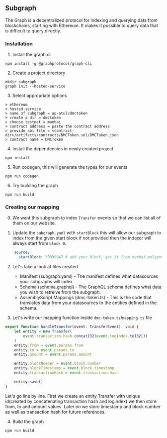 ## Subgraph

The Graph is a decentralized protocol for indexing and querying data from blockchains, 
starting with Ethereum. It makes it possible to query data that is difficult to query directly.

### Installation

1. Install the graph cli
```
npm install -g @graphprotocol/graph-cli
```

2. Create a project directory
```
mkdir subgraph
graph init --hosted-service
```

3. Select appropriate options
```
> ethereum
> hosted-service
> name of subgraph = ap-atul/dmctoken
> create a dir = dmctoken
> choose testnet = mumbai
> contract address = paste the contract address
> provide abi file = <contract-dir>/artifacts/contracts/DMCToken.sol/DMCToken.json
> contract name = DMCToken
```

4. Install the dependencies in newly created project
```
npm install 
```

5. Run codegen, this will generate the types for our events
```
npm run codegen
```

6. Try building the graph
```
npm run build
```

### Creating our mapping

0. We want this subgraph to index `Transfer` events so that we can list all of them on our 
   website.

1. Update the `subgraph.yaml` with `startBlock` this will allow our subgraph to index from 
   the given start block if not provided then the indexer will always start from `block 0`.
```yaml
    source:
      startBlock: 30339947 # add your block, get it from mumbai.polygonscan.com
```

2. Let's take a look at files created
    - Manifest (subgraph.yaml) - The manifest defines what datasources your subgraphs will index.
    - Schema (schema.graphql) - The GraphQL schema defines what data you wish to retreive from the subgraph.
    - AssemblyScript Mappings (dmc-token.ts) - This is the code that translates data from your datasources to the entities defined in the schema.

3. Let's write our mapping function inside `dmc-token.ts`/`mapping.ts` file
```ts
export function handleTransfer(event: TransferEvent): void {
    let entity = new Transfer(
        event.transaction.hash.concatI32(event.logIndex.toI32())
    )
    entity.from = event.params.from
    entity.to = event.params.to
    entity.amount = event.params.amount

    entity.blockNumber = event.block.number
    entity.blockTimestamp = event.block.timestamp
    entity.transactionHash = event.transaction.hash

    entity.save()
}
```

Let's go line by line. First we create an entity Transfer with unique id(created by concatenating transaction hash and logindex)
we then store from, to and amount values. Later on we store timestamp and block number as well as transaction hash for
future references.

4. Build the graph 
```
npm run build
```

